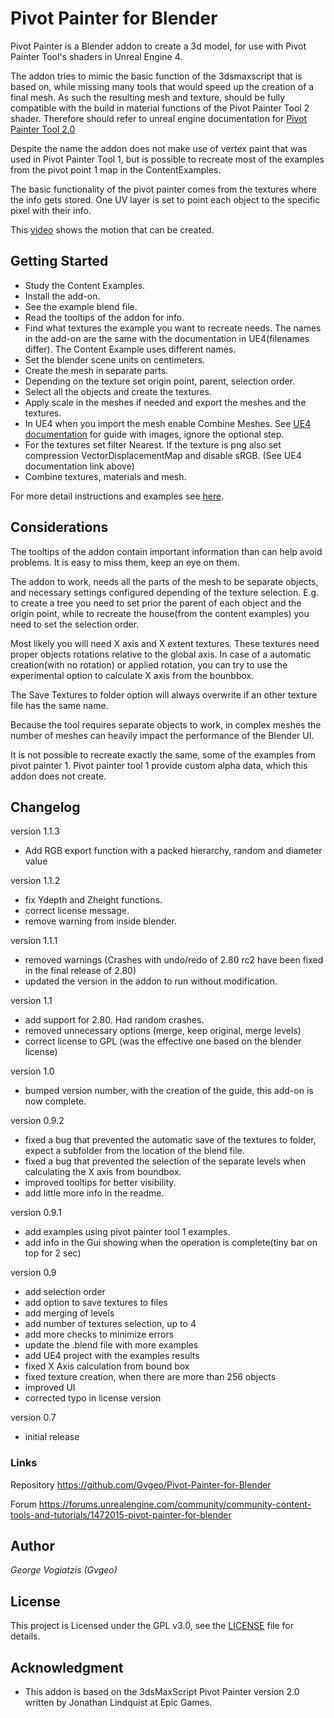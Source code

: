 # Pivot Painter for Blender
Pivot Painter is a Blender addon to create a 3d model, for use with Pivot Painter Tool's shaders in Unreal Engine 4.

The addon tries to mimic the basic function of the 3dsmaxscript that is based on, while missing many tools that would speed up the creation of a final mesh. As such the resulting mesh and texture, should be fully compatible with the build in material functions of the Pivot Painter Tool 2 shader. Therefore should refer to unreal engine documentation for [Pivot Painter Tool 2.0](https://docs.unrealengine.com/en-us/Engine/Content/Tools/PivotPainter)

Despite the name the addon does not make use of vertex paint that was used in Pivot Painter Tool 1, but is possible to recreate most of the examples from the pivot point 1 map in the ContentExamples.

The basic functionality of the pivot painter comes from the textures where the info gets stored. One UV layer is set to point each object to the specific pixel with their info.

This [video](https://youtu.be/63wU-zAbpNM) shows the motion that can be created.

## Getting Started
* Study the Content Examples.
* Install the add-on.
* See the example blend file.
* Read the tooltips of the addon for info.
* Find what textures the example you want to recreate needs. The names in the add-on are the same with the documentation in UE4(filenames differ). The Content Example uses different names.
* Set the blender scene units on centimeters.
* Create the mesh in separate parts.
* Depending on the texture set origin point, parent, selection order.
* Select all the objects and create the textures.
* Apply scale in the meshes if needed and export the meshes and the textures.
* In UE4 when you import the mesh enable Combine Meshes. See [UE4 documentation](https://docs.unrealengine.com/en-US/Engine/Content/Tools/PivotPainter/PivotPainter2#importingassets) for guide with images, ignore the optional step.
* For the textures set filter Nearest. If the texture is png also set compression VectorDisplacementMap and disable sRGB. (See UE4 documentation link above)
* Combine textures, materials and mesh.

For more detail instructions and examples see [here](https://drive.google.com/drive/folders/1OQ_DwbMsR2QZnrKk-4144nJPH4av3LB-?usp=sharing).

## Considerations
The tooltips of the addon contain important information than can help avoid problems. It is easy to miss them, keep an eye on them.

The addon to work, needs all the parts of the mesh to be separate objects, and necessary settings configured depending of the texture selection.
E.g. to create a tree you need to set prior the parent of each object and the origin point,  while to recreate the house(from the content examples) you need to set the selection order.

Most likely you will need X axis and X extent textures. These textures need proper objects rotations relative to the global axis. In case of a automatic creation(with no rotation) or applied rotation, you can try to use the experimental option to calculate X axis from the bounbbox.

The Save Textures to folder option will always overwrite if an other texture file has the same name.

Because the tool requires separate objects to work, in complex meshes the number of meshes can heavily impact the performance of the Blender UI.

It is not possible to recreate exactly the same, some of the examples from pivot painter 1. Pivot painter tool 1 provide custom alpha data, which this addon does not create. 
 
## Changelog
version 1.1.3
- Add RGB export function with a packed hierarchy, random and diameter value

version 1.1.2
- fix Ydepth and Zheight functions.
- correct license message.
- remove warning from inside blender.

version 1.1.1
- removed warnings (Crashes with undo/redo of 2.80 rc2 have been fixed in the final release of 2.80)
- updated the version in the addon to run without modification.

version 1.1
- add support for 2.80. Had random crashes.
- removed unnecessary options (merge, keep original, merge levels)
- correct license to GPL (was the effective one based on the blender license)

version 1.0
- bumped version number, with the creation of the guide, this add-on is now complete.

version 0.9.2
- fixed a bug that prevented the automatic save of the textures to folder, expect a subfolder from the location of the blend file.
- fixed a bug that prevented the selection of the separate levels when calculating the X axis from boundbox.
- improved tooltips for better visibility.
- add little more info in the readme.

version 0.9.1
- add examples using pivot painter tool 1 examples.
- add info in the Gui showing when the operation is complete(tiny bar on top for 2 sec)

version 0.9
- add selection order
- add option to save textures to files
- add merging of levels
- add number of textures selection, up to 4
- add more checks to minimize errors 
- update the .blend file with more examples
- add UE4 project with the examples results
- fixed X Axis calculation from bound box
- fixed texture creation, when there are more than 256 objects
- improved UI
- corrected typo in license version

version 0.7
- initial release

### Links
 Repository https://github.com/Gvgeo/Pivot-Painter-for-Blender
 
 Forum https://forums.unrealengine.com/community/community-content-tools-and-tutorials/1472015-pivot-painter-for-blender

## Author

 *George Vogiatzis (Gvgeo)*

## License

This project is Licensed under the GPL v3.0, see the [LICENSE](LICENSE) file for details.

## Acknowledgment

* This addon is based on the 3dsMaxScript Pivot Painter version 2.0 written by Jonathan Lindquist at Epic Games.
